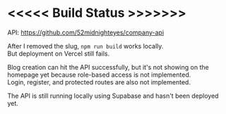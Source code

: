 # <<<<< Build Status >>>>>>>

API: https://github.com/52midnighteyes/company-api

After I removed the slug, `npm run build` works locally.  
But deployment on Vercel still fails.

Blog creation can hit the API successfully, but it's not showing on the homepage yet because role-based access is not implemented.  
Login, register, and protected routes are also not implemented.

The API is still running locally using Supabase and hasn't been deployed yet.
